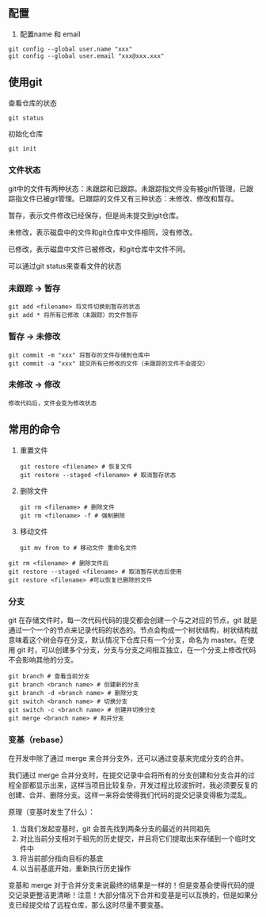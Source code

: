## 配置
1. 配置name 和 email
``` 
git config --global user.name "xxx"
git config --global user.email "xxx@xxx.xxx"
```

## 使用git
查看仓库的状态
```
git status
```
初始化仓库
```
git init
```
### 文件状态
git中的文件有两种状态：未跟踪和已跟踪。未跟踪指文件没有被git所管理，已跟踪指文件已被git管理。已跟踪的文件又有三种状态：未修改、修改和暂存。

暂存，表示文件修改已经保存，但是尚未提交到git仓库。

未修改，表示磁盘中的文件和git仓库中文件相同，没有修改。

已修改，表示磁盘中文件已被修改，和git仓库中文件不同。

可以通过git status来查看文件的状态

### 未跟踪 → 暂存
```
git add <filename> 将文件切换到暂存的状态
git add * 将所有已修改（未跟踪）的文件暂存
```
### 暂存 → 未修改
```
git commit -m "xxx" 将暂存的文件存储到仓库中
git commit -a "xxx" 提交所有已修改的文件（未跟踪的文件不会提交）
```
### 未修改 → 修改
    修改代码后，文件会变为修改状态

## 常用的命令
1. 重置文件
    ```
    git restore <filename> # 恢复文件
    git restore --staged <filename> # 取消暂存状态
    ```
2. 删除文件
    ```
    git rm <filename> # 删除文件
    git rm <filename> -f # 强制删除
    ```
3. 移动文件
    ```
    git mv from to # 移动文件 重命名文件
    ```

```
git rm <filename> # 删除文件后
git restore --staged <filename> # 取消暂存状态后使用
git restore <filename> #可以恢复已删除的文件
```
### 分支
git 在存储文件时，每一次代码代码的提交都会创建一个与之对应的节点，git 就是通过一个一个的节点来记录代码的状态的。节点会构成一个树状结构，树状结构就意味着这个树会存在分支，默认情况下仓库只有一个分支，命名为 master。在使用 git 时，可以创建多个分支，分支与分支之间相互独立，在一个分支上修改代码不会影响其他的分支。
```
git branch # 查看当前分支
git branch <branch name> # 创建新的分支
git branch -d <branch name> # 删除分支
git switch <branch name> # 切换分支
git switch -c <branch name> # 创建并切换分支
git merge <branch name> # 和并分支
```

### 变基（rebase）
在开发中除了通过 merge 来合并分支外，还可以通过变基来完成分支的合并。

我们通过 merge 合并分支时，在提交记录中会将所有的分支创建和分支合并的过程全部都显示出来，这样当项目比较复杂，开发过程比较波折时，我必须要反复的创建、合并、删除分支。这样一来将会使得我们代码的提交记录变得极为混乱。

原理（变基时发生了什么）：

1. 当我们发起变基时，git 会首先找到两条分支的最近的共同祖先
2. 对比当前分支相对于祖先的历史提交，并且将它们提取出来存储到一个临时文件中
3. 将当前部分指向目标的基底
4. 以当前基底开始，重新执行历史操作

变基和 merge 对于合并分支来说最终的结果是一样的！但是变基会使得代码的提交记录更整洁更清晰！注意！大部分情况下合并和变基是可以互换的，但是如果分支已经提交给了远程仓库，那么这时尽量不要变基。